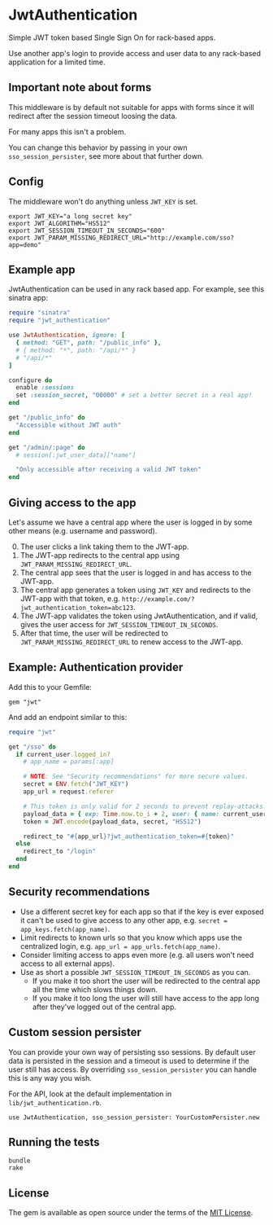 # JwtAuthentication

Simple JWT token based Single Sign On for rack-based apps.

Use another app's login to provide access and user data to any rack-based application for a limited time.

## Important note about forms

This middleware is by default not suitable for apps with forms since it will redirect after the session timeout loosing the data.

For many apps this isn't a problem.

You can change this behavior by passing in your own `sso_session_persister`, see more about that further down.

## Config

The middleware won't do anything unless `JWT_KEY` is set.

    export JWT_KEY="a long secret key"
    export JWT_ALGORITHM="HS512"
    export JWT_SESSION_TIMEOUT_IN_SECONDS="600"
    export JWT_PARAM_MISSING_REDIRECT_URL="http://example.com/sso?app=demo"

## Example app

JwtAuthentication can be used in any rack based app. For example, see this sinatra app:

```ruby
require "sinatra"
require "jwt_authentication"

use JwtAuthentication, ignore: [
  { method: "GET", path: "/public_info" },
  # { method: "*", path: "/api/*" }
  # "/api/*"
]

configure do
  enable :sessions
  set :session_secret, "00000" # set a better secret in a real app!
end

get "/public_info" do
  "Accessible without JWT auth"
end

get "/admin/:page" do
  # session[:jwt_user_data]["name"]

  "Only accessible after receiving a valid JWT token"
end
```

## Giving access to the app

Let's assume we have a central app where the user is logged in by some other means (e.g. username and password).

0. The user clicks a link taking them to the JWT-app.
0. The JWT-app redirects to the central app using `JWT_PARAM_MISSING_REDIRECT_URL`.
0. The central app sees that the user is logged in and has access to the JWT-app.
0. The central app generates a token using `JWT_KEY` and redirects to the JWT-app with that token, e.g. `http://example.com/?jwt_authentication_token=abc123`.
0. The JWT-app validates the token using JwtAuthentication, and if valid, gives the user access for `JWT_SESSION_TIMEOUT_IN_SECONDS`.
0. After that time, the user will be redirected to `JWT_PARAM_MISSING_REDIRECT_URL` to renew access to the JWT-app.

## Example: Authentication provider

Add this to your Gemfile:

```
gem "jwt"
```

And add an endpoint similar to this:

```ruby
require "jwt"

get "/sso" do
  if current_user.logged_in?
    # app_name = params[:app]

    # NOTE: See "Security recommendations" for more secure values.
    secret = ENV.fetch("JWT_KEY")
    app_url = request.referer

    # This token is only valid for 2 seconds to prevent replay-attacks.
    payload_data = { exp: Time.now.to_i + 2, user: { name: current_user.name } }
    token = JWT.encode(payload_data, secret, "HS512")

    redirect_to "#{app_url}?jwt_authentication_token=#{token}"
  else
    redirect_to "/login"
  end
end
```

## Security recommendations

- Use a different secret key for each app so that if the key is ever exposed it can't be used to give access to any other app, e.g. `secret = app_keys.fetch(app_name)`.
- Limit redirects to known urls so that you know which apps use the centralized login, e.g. `app_url = app_urls.fetch(app_name)`.
- Consider limiting access to apps even more (e.g. all users won't need access to all external apps).
- Use as short a possible `JWT_SESSION_TIMEOUT_IN_SECONDS` as you can.
  - If you make it too short the user will be redirected to the central app all the time which slows things down.
  - If you make it too long the user will still have access to the app long after they've logged out of the central app.

## Custom session persister

You can provide your own way of persisting sso sessions. By default user data is persisted in the session and a timeout is used to determine if the user still has access. By overriding `sso_session_persister` you can handle this is any way you wish.

For the API, look at the default implementation in `lib/jwt_authentication.rb`.

```
use JwtAuthentication, sso_session_persister: YourCustomPersister.new
```

## Running the tests

    bundle
    rake

## License

The gem is available as open source under the terms of the [MIT License](http://opensource.org/licenses/MIT).
